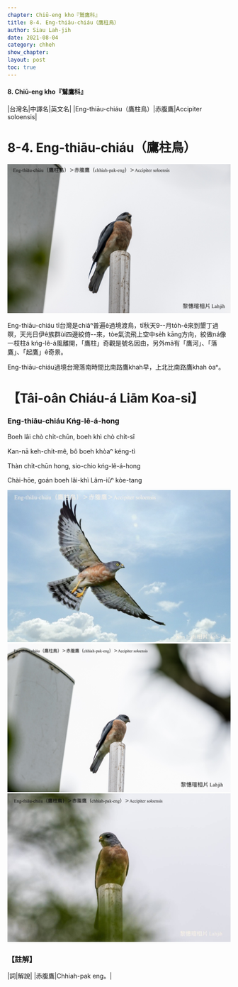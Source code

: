 ```yaml
---
chapter: Chiū-eng kho『鷲鷹科』
title: 8-4. Eng-thiāu-chiáu（鷹柱鳥）
author: Siau Lah-jih
date: 2021-08-04
category: chheh
show_chapter: 
layout: post
toc: true
---
```


#### 8. Chiū-eng kho『鷲鷹科』

|台灣名|中譯名|英文名|
|Eng-thiāu-chiáu（鷹柱鳥）|赤腹鷹|Accipiter soloensis|


# 8-4. Eng-thiāu-chiáu（鷹柱鳥）


![](../too5/08/08-4-1.鷹柱鳥.jpg)



Eng-thiāu-chiáu tī台灣是chiâⁿ普遍ê過境渡鳥，tī秋天9--月to̍h-ē來到墾丁過暝，天光日伊ê族群ùi四邊絞倚--來，tòe氣流飛上空中se̍h kāng方向，絞做ná像一枝柱á kńg-lê-á風離開，「鷹柱」奇觀是號名因由，另外mā有「鷹河」、「落鷹」、「起鷹」ê奇景。

Eng-thiāu-chiáu過境台灣落南時間比南路鷹khah早，上北比南路鷹khah òaⁿ。
	


# 【Tâi-oân Chiáu-á Liām Koa-si】

### **Eng-thiāu-chiáu Kńg-lê-á-hong**

Boeh lâi chò chi̍t-chūn, boeh khì chò chi̍t-sî

Kan-nā keh-chi̍t-mê, bô boeh khòaⁿ kéng-tì

Thàn chi̍t-chūn hong, sio-chio kńg-lê-á-hong

Chài-hōe, goán boeh lâi-khì Lâm-iûⁿ kòe-tang


![](../too5/08/08-4-4.鷹柱鳥.jpg)
![](../too5/08/08-4-3.鷹柱鳥.jpg)
![](../too5/08/08-4-2.鷹柱鳥.jpg)


### 【註解】

|詞|解說|
|赤腹鷹|Chhiah-pak eng。|
